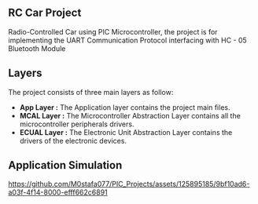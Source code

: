 ## RC Car Project

Radio-Controlled Car using PIC  Microcontroller, the project is for implementing the UART Communication Protocol
interfacing with HC - 05 Bluetooth Module

## Layers

The project consists of three main layers as follow:

 - **App Layer :** The Application layer contains the project main files.
 - **MCAL Layer :** The Microcontroller Abstraction Layer contains all the 		                  
                     microcontroller peripherals drivers.
 - **ECUAL Layer :** The Electronic Unit Abstraction Layer contains the drivers 
                     of the electronic devices.

## Application Simulation
https://github.com/M0stafa077/PIC_Projects/assets/125895185/9bf10ad6-a03f-4f14-8000-efff662c6891
